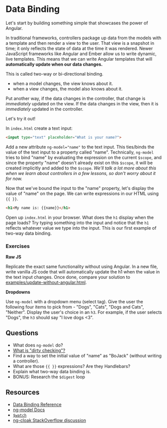 # Data Binding

Let's start by building something simple that showcases the power of Angular.

In traditional frameworks, controllers package up data from the models with a template and then render a view to the user. That view is a snapshot in time; it only reflects the state of data at the time it was rendered. Newer JavaScript frameworks like Angular and Ember allow us to write dynamic, live templates. This means that we can write Angular templates that will **automatically update when our data changes.**

This is called two-way or bi-directional binding.

* when a model changes, the view knows about it.
* when a view changes, the model also knows about it.

Put another way, if the data changes in the controller, that change is *immediately* updated on the view. If the data changes in the view, then it is *immediately* updated in the controller.

Let's try it out!

In `index.html` create a text input:

```html
<input type="text" placeholder="What is your name?">
```

Add a new attribute `ng-model="name"` to the text input. This ties/binds the value of the text input to a property called "name". Technically, `ng-model` tries to bind "name" by evaluating the expression on the current `$scope`, and since the property "name" doesn't already exist on this `$scope`, it will be created implicitly and added to the `$scope`. *We'll talk a lot more about this when we learn about controllers in a few lessons, so don't worry about it for now.*

Now that we've bound the input to the "name" property, let's display the value of "name" on the page.  We can write expressions in our HTML using `{{ }}`.

```html
<h1>My name is: {{name}}</h1>
```

Open up `index.html` in your browser. What does the `h1` display when the page loads? Try typing something into the input and notice that the `h1` reflects whatever value we type into the input. This is our first example of two-way data binding.

### Exercises

**Raw JS**

Replicate the exact same functionality without using Angular. In a new file, write vanilla JS code that will automatically update the h1 when the value in the text input changes. Once done, compare your solution to [examples/update-without-angular.html](examples/update-without-angular.html).

**Dropdowns**

Use `ng-model` with a dropdown menu (select tag). Give the user the following four items to pick from - "Dogs", "Cats", "Dogs and Cats", "Neither". Display the user's choice in an `h3`. For example, if the user selects "Dogs", the `h3` should say "I love dogs <3".

## Questions

* What does `ng-model` do?
* [What is "dirty checking"?](http://stackoverflow.com/questions/24698620/dirty-checking-on-angular)
* Find a way to set the initial value of "name" as "BoJack" (without writing a controller).
* What are those `{{ }}` expressions? Are they Handlebars?
* Explain what two-way data binding is.
* BONUS: Research the `$digest` loop

## Resources

* [Data Binding Reference](https://docs.angularjs.org/guide/databinding)
* [ng-model Docs](https://docs.angularjs.org/api/ng/directive/ngModel)
* [`$watch`](https://www.ng-book.com/p/The-Digest-Loop-and-apply/)
* [ng-cloak StackOverflow discussion](http://stackoverflow.com/questions/12866447/prevent-double-curly-brace-notation-from-displaying-momentarily-before-angular-j)
